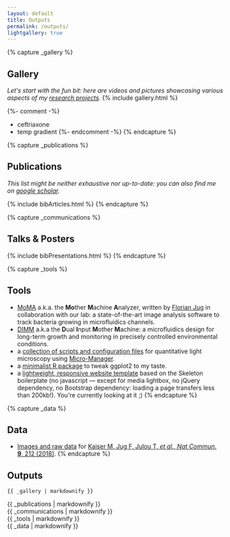```yaml
---
layout: default
title: Outputs
permalink: /outputs/
lightgallery: true
---
```


{% capture _gallery %}
## Gallery

*Let's start with the fun bit: here are videos and pictures showcasing various aspects of my [research projects](/#projects)*.
{% include gallery.html %}

{%- comment -%}
- ceftriaxone
- temp gradient
{%- endcomment -%}
{% endcapture %}


{% capture _publications %}
## Publications

_This list might be neither exhaustive nor up-to-date: you can also find me on [google scholar](https://scholar.google.com/citations?user=prpTE68AAAAJ)._

{% include bibArticles.html %}
{% endcapture %}


{% capture _communications %}
## Talks & Posters

{% include bibPresentations.html %}
{% endcapture %}


{% capture _tools %}
## Tools

- [MoMA](https://github.com/fjug/MoMA/wiki) a.k.a. the **Mo**ther **M**achine **A**nalyzer, written by [Florian Jug](https://www.mpi-cbg.de/research-groups/current-groups/florian-jug/group-leader/) in collaboration with our lab: a state-of-the-art image analysis software to track bacteria growing in microfluidics channels. 
- [DIMM](https://metafluidics.org/devices/dual-input-mother-machine/) a.k.a the **D**ual **I**nput **M**other **M**achine: a microfluidics design for long-term growth and monitoring in precisely controlled environmental conditions.
- a [collection of scripts and configuration files](https://github.com/vanNimwegenLab/MiM_NikonTi) for quantitative light microscopy using [Micro-Manager](https://micro-manager.org).
- a [minimalist R package](https://github.com/julou/ggCustomTJ) to tweak ggplot2 to my taste.
- a [lightweight, responsive website template](https://github.com/julou/julou.github.io) based on the Skeleton boilerplate (no javascript — except for media lightbox, no jQuery dependency, no Bootstrap dependency: loading a page transfers less than 200kb!). You're currently looking at it ;)
{% endcapture %}

{% capture _data %}
## Data

- [Images and raw data](https://doi.org/10.5281/zenodo.824793) for [Kaiser M, Jug F, Julou T, <i>et al.</i>, <i>Nat Commun</i>. <b>9</b>, 212 (2018)](https://doi.org/10.1038/s41467-017-02505-0).
{% endcapture %}


<section id="section-gallery">
  <div class="container">
    <h1>Outputs</h1>
    
    {{ _gallery | markdownify }}
  </div>
</section>

<section id="section-publns">
  <div class="container">
    <div class="row">
      <div class="one-half column not-narrow">
        {{ _publications | markdownify }}
      </div>
      <div class="one-half column not-narrow">
        {{ _communications | markdownify }}
      </div>
    </div>
  </div>
</section>

<section id="section-shared">
  <div class="container">
    <div class="row">
      <div class="one-half column">
        {{ _tools | markdownify }}
      </div>
      <div class="one-half column">
        {{ _data | markdownify }}
      </div>
    </div>
  </div>
</section>
